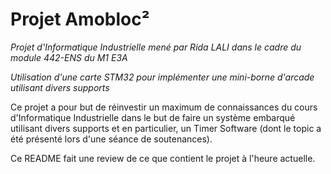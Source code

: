# Projet Amobloc²

*Projet d'Informatique Industrielle mené par Rida LALI dans le cadre du module 442-ENS du M1 E3A*

*Utilisation d'une carte STM32 pour implémenter une mini-borne d'arcade utilisant divers supports*

Ce projet a pour but de réinvestir un maximum de connaissances du cours d'Informatique Industrielle dans le but de faire un système embarqué utilisant divers supports et en particulier, 
un Timer Software (dont le topic a été présenté lors d'une séance de soutenances).

Ce README fait une review de ce que contient le projet à l'heure actuelle.
